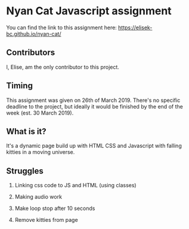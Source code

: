 # Nyan Cat Javascript assignment

You can find the link to this assignment here: https://elisek-bc.github.io/nyan-cat/

## Contributors

I, Elise, am the only contributor to this project.

## Timing

This assignment was given on 26th of March 2019. There's no specific deadline to the project, but ideally it would be finished by the end of the week (est. 30 March 2019).

## What is it?

It's a dynamic page build up with HTML CSS and Javascript with falling kitties in a moving universe.

## Struggles

1. Linking css code to JS and HTML (using classes)

2. Making audio work

3. Make loop stop after 10 seconds

4. Remove kitties from page
